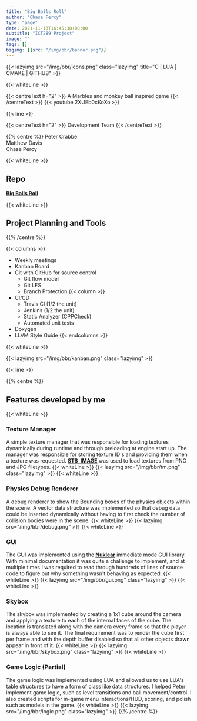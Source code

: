 ```yaml
---
title: "Big Balls Roll"
author: "Chase Percy"
type: "page"
date: 2021-11-13T16:45:38+08:00
subtitle: "ICT289 Project"
image: ""
tags: []
bigimg: [{src: "/img/bbr/banner.png"}]
---
```


{{< lazyimg src="/img/bbr/icons.png" class="lazyimg" title="C | LUA | CMAKE | GITHUB" >}}

{{< whiteLine >}}

{{< centreText h="2" >}}
 A Marbles and monkey ball inspired game
{{< /centreText >}}
{{< youtube 2XUEb0cKoXo >}}

{{< line >}}

{{< centreText h="2" >}}
Development Team
{{< /centreText >}}

{{% centre %}}
Peter Crabbe  
Matthew Davis  
Chase Percy  

{{< whiteLine >}}

## Repo
__[Big Balls Roll](https://github.com/MajorArkwolf/BigBallsRoll)__

{{< whiteLine >}}

## Project Planning and Tools
{{% /centre %}}

{{< columns >}}
- Weekly meetings
- Kanban Board
- Git with GitHub for source control
  - Git flow model
  - Git LFS
  - Branch Protection
{{< column >}}
- CI/CD
  - Travis CI (1/2 the unit)
  - Jenkins (1/2 the unit)
  - Static Analyzer (CPPCheck)
  - Automated unit tests
- Doxygen
- LLVM Style Guide
{{< endcolumns >}}

{{< whiteLine >}}

{{< lazyimg src="/img/bbr/kanban.png" class="lazyimg" >}}

{{< line >}}

{{% centre %}}
## Features developed by me
{{< whiteLine >}}
### Texture Manager

A simple texture manager that was responsible for loading textures 
dynamically during runtime and through preloading at engine start 
up. The manager was responsible for storing texture ID's and providing them
when a texture was requested. __[STB_IMAGE](https://github.com/nothings/stb/blob/master/stb_image.h)__ was used to load textures from PNG and JPG filetypes.
{{< whiteLine >}}
{{< lazyimg src="/img/bbr/tm.png" class="lazyimg" >}}
{{< whiteLine >}}


### Physics Debug Renderer

A debug renderer to show the Bounding boxes of the physics objects
within the scene. A vector data structure was implemented so that
debug data could be inserted dynamically without having to first check
the number of collision bodies were in the scene.
{{< whiteLine >}}
{{< lazyimg src="/img/bbr/debug.png" >}}
{{< whiteLine >}}


### GUI

The GUI was implemented using the __[Nuklear](https://github.com/Immediate-Mode-UI/Nuklear)__ immediate mode GUI 
library. With minimal documentation it was quite a challenge to implement, and at multiple times I was required to read 
through hundreds of lines of source code to figure out why something wasn't behaving as expected.
{{< whiteLine >}}
{{< lazyimg src="/img/bbr/gui.png" class="lazyimg" >}}
{{< whiteLine >}}

### Skybox

The skybox was implemented by creating a 1x1 cube around the camera and applying a texture to each of the internal
faces of the cube. The location is translated along with the camera every frame so that the player is always able to see it.
The final requirement was to render the cube first per frame and with the depth buffer disabled so that all other objects
drawn appear in front of it.
{{< whiteLine >}}
{{< lazyimg src="/img/bbr/skybox.png" class="lazyimg" >}}
{{< whiteLine >}}


### Game Logic (Partial)

The game logic was implemented using LUA and allowed us to use LUA's table structures to have a form of class like data structures.
I helped Peter implement game logic, such as level transitions and ball movement/control. I also created scripts 
for in-game menu interactions/HUD, scoring, and polish such as models in the game.
{{< whiteLine >}}
{{< lazyimg src="/img/bbr/logic.png" class="lazyimg" >}}
{{% /centre %}}
